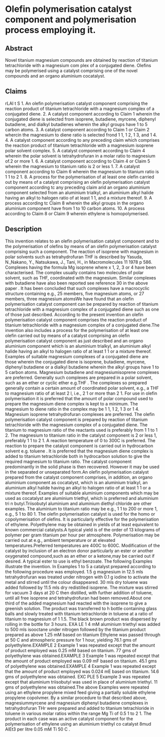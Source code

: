 # Olefin polymerisation catalyst component and polymerisation process employing it.

## Abstract
Novel titanium magnesium compounds are obtained by reaction of titanium tetrachloride with a magnesium com plex of a conjugated diene. Olefins may be polymerised using a catalyst comprising one of the novel compounds and an organo aluminium cocatalyst.

## Claims
rLAI t S 1. An olefin polymerisation catalyst component comprising the reaction product of titanium tetrachloride with a magnesium complex of a conjugated diene. 2. A catalyst component according to Claim 1 wherein the conjugated diene is selected from isoprene, butadiene, myrcene, diphenyl butadiene, and dialkyl butadienes wherein the alkyl groups have 1 to 5 carbon atoms. 3. A catalyst component according to Claim 1 or Claim 2 whercin the magnesium to diene ratio is selected frond 1 1, 1 2, 1 3, and 1 4. 4. A catalyst component according to any preceding claim which comprises the reaction product of titanium tetrachloride with a magnesium isoprene polar solvent complex. 5. A catalyst component according to Claim 4 wherein the polar solvent is tetrahydrofuran in a molar ratio to magnesium of.2 or more 1. 6. A catalyst component according to Claim 4 or Claim 5 wherein the magnesium to titanium ratio is 2 or less 1. 7. A catalyst component according to Claim 6 wherein the magnesium to titanium ratio is 1 1 to 2 1. 8. A process for the polymerisation of at least one olefin carried out by means of a catalyst comprising an olefin polymerisation catalyst component according tc any preceding claim arid an organo aluminium component selected from an aluminium trialkyl, an aluminium alkyl halide having an alkyl to halogen ratio of at least 1 1, and a mixture thereof. 9. A process according tc Claim 8 wherein the alkyl groups in the organo aluminium component have from 1 to 10 carbon atoms. 10. A process according to Claim 8 or Claim 9 wherein ethylene is homopolymerised.

## Description
This invention relates to an olefin polymerisation catalyst component and to the polymerisation of olefins by means of an olefin polymerisation catalyst comprising such a component. The reaction of isoprene with magnesium in polar solvents such as tetrahydrofuran THF is described by Yasuda, N.,Nakano, Y., Natsukawa, J., Tani, H., in Macromolecules 11 1978 p 586. Complexes having the formula Mg isoprene where x 1, 2, 3 or 4 have been characterised. The complex usually contains two molecules of polar solvent, such as THF, coordinated with the magnesium. Similar complexes with butadiene have also been reported see reference 30 in the above paper . It has been concluded that such complexes have a macrocyclic structure containing e.g., 25 members, five magnesium atoms, or 27 members, three magnesium atomsWe have found that an olefin polymerisation catalyst component can be prepared by reaction of titanium tetrachloride with a magnesium complex of a conjugated diene such as one of those just described. According to the present invention an olefin polymerisation catalyst component comprises the reaction product of titanium tetrachloride with a magnesium complex of a conjugated diene.The invention also includes a process for the polymerisation of at least one olefin carried out by means of a catalyst comprising an olefin polymerisation catalyst component as just described and an organo aluminium component which is an aluminium trialkyl, an aluminium alkyl halide having an alkyl to halogen ratio of at least 1 1 or a mixture thereof. Examples of suitable magnesium complexes of a conjugated diene are those wherein the conjugated diene is isoprene, butadiene, myrcene, diphenyl butadiene or a dialkyl butadiene wherein the alkyl groups have 1 to 5 carbon atoms. Magnesium butadiene and magnesiumisoprene complexes are preferred. Generally such complexes are prepared in a polar solvent, such as an ether or cyclic ether e.g.THF . The complexes so prepared generally contain a certain amount of coordinated polar solvent, e.g., a THF to magnesium ratio of at least 2 l, i.e., 2 1 or more than 2 1. For use in olefin polymerisation it is preferred that the amount of polar compound used to prepare the magnesium diene complex is kept to a minimum. The magnesium to diene ratio in the complex may be 1 1, 1 2, 1 3 or 1 4. Magnesium isoprene tetrahydrofuran complexes are preferred. The olefin polymerisation catalyst component is prepared by reaction of titanium tetrachloride with the magnesium complex of a conjugated diene. The titanium to magnesium ratio of the reactants used is preferably from 1 1 to 1 2. The magnesium to titanium ratio in the catalyst component is 2 or less 1, preferably 1 1 to 2 1. A reaction temperature of 0 to 300C is preferred. The reaction to prepare the catalyst component is carried out in hydrocarbon solvent e.g. toluene . It is preferred that the magnesium diene complex is added to titanium tetrachloride both in hydrocarbon solution to give the required magnesium to titanium ratio. The catalyst component predominantly in the solid phase is then recovered. However it may be used in the separated or unseparated form.An olefin polymerisation catalyst prepared from the catalyst component comprises, in addition, an organo aluminium component as cocatalyst, which is an aluminium trialkyl, an aluminium alkyl halide having an alkyl to halogen ratio of at least 1 1 or a mixture thereof. Examples of suitable aluminium components which may be used as cocatalyst are aluminium triethyl, which is preferred and aluminium tri n butyl.Triisobutyl aluminium and aluminium diethyl chloride are other examples. The aluminium to titanium ratio may be e.g., 1 1 to 200 or more 1, e.g., 5 1 to 80 1. The olefin polymerisation catalyst is used for the homo or copolymerisation of olefins. It is particularly effective for the polymerisation of ethylene. Polyethylene may be obtained in yields of at least equivalent to known commercial catalysts.A typical yield is of the order of 13 kilograms of polymer per gram titanium per hour per atmosphere. Polymerisation may be carried out at e.g., ambient temperature or at elevated temperatures.Preferred temperatures are 400C to 600C. Modification of the catalyst by inclusion of an electron donor particularly an ester or another oxygenated compound,such as an ether or a ketone,may be carried out if desired. A typical ester to use is ethyl benzoate. The following Examples illustrate the invention. In Examples 1 to 5 a catalyst prepared according to the following procedure was employed. 1.5 g magnesium in 12.5 mls tetrahydrofuran was treated under nitrogen with 0.1 g iodine to activate the metal and stirred until the colour disappeared. 30 mls dry toluene was added followed by 11.5 mls dry redistilled isoprene. The mixture was stirred for vacuum 3 days at 20 C then distilled, with further addition of toluene, until all free isoprene and tetrahydrofuran had been removed.About one third of the added magnesium had reacted with the isoprene to give a greenish solution. The product was transferred to h bottle containing glass balls and slowly treated with titanium tetrachloride in toluene at a ratio of titanium to magnesium of 1 1.5. The black brown product was dispersed by rolling in the bottle for 3 hours. EXA LE 1 4 mM aluminium triethyl was added to 500 mls isooctane under nitrogen followed by the titanium product prepared as above 1.25 mM based on titanium Ethylene was passed through at 50 C and atmospheric pressure for 1 hour, yielding 76.1 gms of polyethylene.EXAMPLE 2 Example 1 was repeated except that the amount of product employed was 0.25 mM based on titanium. 77 gms of polyethylene was obtained.EXAMPLE 3 Example 1 was repeated except that the amount of product employed was 0.09 mF based on titanium. 45.1 gms of polyethylene was obtained.EXAMPLE 4 Example 1 was repeated except that the amount of product employed was 0.024 mE based on titanium. 14.6 gms of polyethylene was obtained. EXC PLE 5 Example 3 was repeated except that aluminium triisobutyl was used in place of aluminium triethyl. 11 gms of polyethylene was obtained.The above Examples were repeated using an ethylene propylene mixed feed giving a partially soluble ethylene propylene copolvmer. By a similar procedure to that described above, magnesiummyrcene and magnesium diphenyl butadiene complexes in tetrahydrofuran THr were prepared and added to titanium tetrachloride in toluene in various molar ratios within the range Mg Ti of 0.5 1 to 2 1. The product in each case was an active catalyst component for the polymerisation of ethylene using an aluminium triethyl co catalyst 8mud AlEt3 per litre 0.05 mM Ti 50 C .